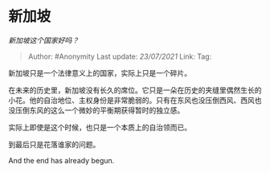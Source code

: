 # 新加坡
*新加坡这个国家好吗？*

> Author: #Anonymity
> Last update: *23/07/2021* 
> Link:
> Tag:    



新加坡只是一个法律意义上的国家，实际上只是一个碎片。

在未来的历史里，新加坡没有长久的席位。它只是一朵在历史的夹缝里偶然生长的小花。他的自治地位、主权身份是非常脆弱的。只有在东风也没压倒西风、西风也没压倒东风的这么一个微妙的平衡期获得暂时的独立感。

实际上即使是这个时候，也只是一个本质上的自治领而已。

到最后只是花落谁家的问题。

And the end has already begun.



